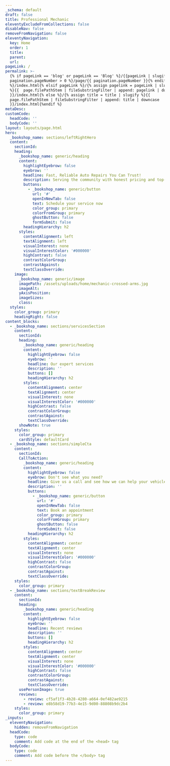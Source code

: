 ```yaml
---
_schema: default
draft: false
title: Professional Mechanic
eleventyExcludeFromCollections: false
disableNav: false
removeFromNavigation: false
eleventyNavigation:
  key: Home
  order: 1
  title:
  parent:
  url:
pageLink: /
permalink: >-
  {% if pageLink == 'blog' or pageLink == 'Blog' %}/{{pageLink | slugify}}{% if
  pagination.pageNumber > 0 %}/page/{{ pagination.pageNumber }}{% endif
  %}/index.html{% elsif pageLink %}/{% assign pagelink = pageLink | slugify
  %}{{  page.filePathStem | fileSubstringFilter | append: pagelink | downcase
  }}/index.html{% else %}/{% assign title = title | slugify %}{{
  page.filePathStem | fileSubstringFilter | append: title | downcase
  }}/index.html{%endif %}
metaDesc:
customCode:
  headCode: ''
  bodyCode: ''
layout: layouts/page.html
hero:
  _bookshop_name: sections/leftRightHero
  content:
    sectionId:
    heading:
      _bookshop_name: generic/heading
      content:
        highlightEyebrow: false
        eyebrow: ''
        headline: Fast, Reliable Auto Repairs You Can Trust!
        description: Serving the community with honest pricing and top-notch service.
        buttons:
          - _bookshop_name: generic/button
            url: '#'
            openInNewTab: false
            text: Schedule your service now
            color_group: primary
            colorFromGroup: primary
            ghostButton: false
            formSubmit: false
        headingHierarchy: h2
      styles:
        contentAlignment: left
        textAlignment: left
        visualInterest: none
        visualInterestColor: '#000000'
        highContrast: false
        contrastColorGroup:
        contrastAgainst:
        textClassOverride:
    image:
      _bookshop_name: generic/image
      imagePath: /assets/uploads/home/mechanic-crossed-arms.jpg
      imageAlt:
      yAxisPosition:
      imageSizes:
      class:
  styles:
    color_group: primary
    headingRight: false
content_blocks:
  - _bookshop_name: sections/servicesSection
    content:
      sectionId:
      heading:
        _bookshop_name: generic/heading
        content:
          highlightEyebrow: false
          eyebrow: ''
          headline: Our expert services
          description: ''
          buttons: []
          headingHierarchy: h2
        styles:
          contentAlignment: center
          textAlignment: center
          visualInterest: none
          visualInterestColor: '#000000'
          highContrast: false
          contrastColorGroup:
          contrastAgainst:
          textClassOverride:
      showNote: true
    styles:
      color_group: primary
      cardStyle: defaultCard
  - _bookshop_name: sections/simpleCta
    content:
      sectionId:
      CallToAction:
        _bookshop_name: generic/heading
        content:
          highlightEyebrow: false
          eyebrow: Don't see what you need?
          headline: Give us a call and see how we can help your vehicle
          description: ''
          buttons:
            - _bookshop_name: generic/button
              url: '#'
              openInNewTab: false
              text: Book an appointment
              color_group: primary
              colorFromGroup: primary
              ghostButton: false
              formSubmit: false
          headingHierarchy: h2
        styles:
          contentAlignment: center
          textAlignment: center
          visualInterest: none
          visualInterestColor: '#000000'
          highContrast: false
          contrastColorGroup:
          contrastAgainst:
          textClassOverride:
    styles:
      color_group: primary
  - _bookshop_name: sections/textBreakReview
    content:
      sectionId:
      heading:
        _bookshop_name: generic/heading
        content:
          highlightEyebrow: false
          eyebrow: ''
          headline: Recent reviews
          description: ''
          buttons: []
          headingHierarchy: h2
        styles:
          contentAlignment: center
          textAlignment: center
          visualInterest: none
          visualInterestColor: '#000000'
          highContrast: false
          contrastColorGroup:
          contrastAgainst:
          textClassOverride:
      usePersonImage: true
      reviews:
        - review: cf5af1f3-4b28-4280-a664-0ef482ae9215
        - review: e8b58d19-77b3-4e15-9d00-88808b9dc2b4
    styles:
      color_group: primary
_inputs:
  eleventyNavigation:
    hidden: removeFromNavigation
  headCode:
    type: code
    comment: Add code at the end of the <head> tag
  bodyCode:
    type: code
    comment: Add code before the </body> tag
---
```

